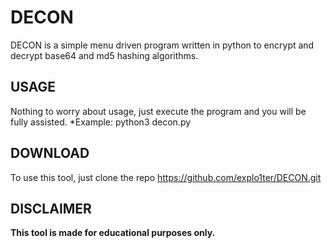 # DECON
DECON is a simple menu driven program written in python to encrypt and decrypt base64 and md5 hashing algorithms.
## USAGE
Nothing to worry about usage, just execute the program and you will be fully assisted.
*Example: python3 decon.py
## DOWNLOAD
To use this tool, just clone the repo https://github.com/explo1ter/DECON.git
## DISCLAIMER
**This tool is made for educational purposes only.**

